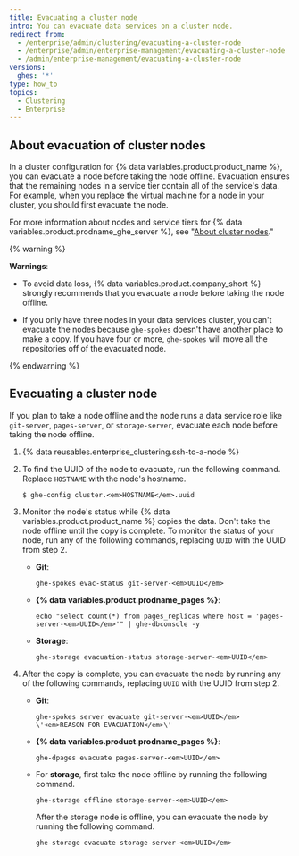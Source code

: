 ```yaml
---
title: Evacuating a cluster node
intro: You can evacuate data services on a cluster node.
redirect_from:
  - /enterprise/admin/clustering/evacuating-a-cluster-node
  - /enterprise/admin/enterprise-management/evacuating-a-cluster-node
  - /admin/enterprise-management/evacuating-a-cluster-node
versions:
  ghes: '*'
type: how_to
topics:
  - Clustering
  - Enterprise
---
```


## About evacuation of cluster nodes

In a cluster configuration for {% data variables.product.product_name %}, you can evacuate a node before taking the node offline. Evacuation ensures that the remaining nodes in a service tier contain all of the service's data. For example, when you replace the virtual machine for a node in your cluster, you should first evacuate the node.

For more information about nodes and service tiers for {% data variables.product.prodname_ghe_server %}, see "[About cluster nodes](/admin/enterprise-management/configuring-clustering/about-cluster-nodes)."

{% warning %}

**Warnings**:

- To avoid data loss, {% data variables.product.company_short %} strongly recommends that you evacuate a node before taking the node offline. 

- If you only have three nodes in your data services cluster, you can't evacuate the nodes because `ghe-spokes` doesn't have another place to make a copy. If you have four or more, `ghe-spokes` will move all the repositories off of the evacuated node.

{% endwarning %}

## Evacuating a cluster node

If you plan to take a node offline and the node runs a data service role like `git-server`, `pages-server`, or `storage-server`, evacuate each node before taking the node offline.

1. {% data reusables.enterprise_clustering.ssh-to-a-node %}
1. To find the UUID of the node to evacuate, run the following command. Replace `HOSTNAME` with the node's hostname.

   ```shell
   $ ghe-config cluster.<em>HOSTNAME</em>.uuid
   ```
1. Monitor the node's status while {% data variables.product.product_name %} copies the data. Don't take the node offline until the copy is complete. To monitor the status of your node, run any of the following commands, replacing `UUID` with the UUID from step 2.

   - **Git**:

     ```shell
     ghe-spokes evac-status git-server-<em>UUID</em>
     ```

   - **{% data variables.product.prodname_pages %}**:

     ```shell
     echo "select count(*) from pages_replicas where host = 'pages-server-<em>UUID</em>'" | ghe-dbconsole -y
     ```

   - **Storage**:

     ```shell
     ghe-storage evacuation-status storage-server-<em>UUID</em>
     ```
1. After the copy is complete, you can evacuate the node by running any of the following commands, replacing `UUID` with the UUID from step 2.

   - **Git**:

     ```shell
     ghe-spokes server evacuate git-server-<em>UUID</em> \'<em>REASON FOR EVACUATION</em>\'
     ```

   - **{% data variables.product.prodname_pages %}**:

     ```shell
     ghe-dpages evacuate pages-server-<em>UUID</em>
     ```

   - For **storage**, first take the node offline by running the following command.

     ```shell
     ghe-storage offline storage-server-<em>UUID</em>
     ```

     After the storage node is offline, you can evacuate the node by running the following command.

     ```shell
     ghe-storage evacuate storage-server-<em>UUID</em>
     ```
